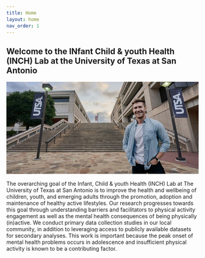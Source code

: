 ```yaml
---
title: Home
layout: home
nav_order: 1
---
```


## **Welcome to the INfant Child & youth Health (INCH) Lab at the University of Texas at San Antonio**

![Campus](https://raw.githubusercontent.com/inchlab-utsa/inchlab-utsa.github.io/main/imgs/cover.jpg "Denver Brown")

The overarching goal of the Infant, Child & youth Health (INCH) Lab at The University of Texas at San Antonio is to improve the health and wellbeing of children, youth, and emerging adults through the promotion, adoption and maintenance of healthy active lifestyles. Our research progresses towards this goal through understanding barriers and facilitators to physical activity engagement as well as the mental health consequences of being physically (in)active. We conduct primary data collection studies in our local community, in addition to leveraging access to publicly available datasets for secondary analyses. This work is important because the peak onset of mental health problems occurs in adolescence and insufficient physical activity is known to be a contributing factor.

